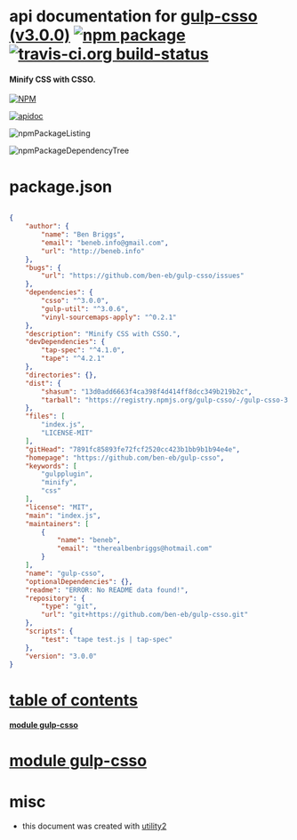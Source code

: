 # api documentation for  [gulp-csso (v3.0.0)](https://github.com/ben-eb/gulp-csso)  [![npm package](https://img.shields.io/npm/v/npmdoc-gulp-csso.svg?style=flat-square)](https://www.npmjs.org/package/npmdoc-gulp-csso) [![travis-ci.org build-status](https://api.travis-ci.org/npmdoc/node-npmdoc-gulp-csso.svg)](https://travis-ci.org/npmdoc/node-npmdoc-gulp-csso)
#### Minify CSS with CSSO.

[![NPM](https://nodei.co/npm/gulp-csso.png?downloads=true)](https://www.npmjs.com/package/gulp-csso)

[![apidoc](https://npmdoc.github.io/node-npmdoc-gulp-csso/build/screenCapture.buildNpmdoc.browser.%2Fhome%2Ftravis%2Fbuild%2Fnpmdoc%2Fnode-npmdoc-gulp-csso%2Ftmp%2Fbuild%2Fapidoc.html.png)](https://npmdoc.github.io/node-npmdoc-gulp-csso/build/apidoc.html)

![npmPackageListing](https://npmdoc.github.io/node-npmdoc-gulp-csso/build/screenCapture.npmPackageListing.svg)

![npmPackageDependencyTree](https://npmdoc.github.io/node-npmdoc-gulp-csso/build/screenCapture.npmPackageDependencyTree.svg)



# package.json

```json

{
    "author": {
        "name": "Ben Briggs",
        "email": "beneb.info@gmail.com",
        "url": "http://beneb.info"
    },
    "bugs": {
        "url": "https://github.com/ben-eb/gulp-csso/issues"
    },
    "dependencies": {
        "csso": "^3.0.0",
        "gulp-util": "^3.0.6",
        "vinyl-sourcemaps-apply": "^0.2.1"
    },
    "description": "Minify CSS with CSSO.",
    "devDependencies": {
        "tap-spec": "^4.1.0",
        "tape": "^4.2.1"
    },
    "directories": {},
    "dist": {
        "shasum": "13d0add6663f4ca398f4d414ff8dcc349b219b2c",
        "tarball": "https://registry.npmjs.org/gulp-csso/-/gulp-csso-3.0.0.tgz"
    },
    "files": [
        "index.js",
        "LICENSE-MIT"
    ],
    "gitHead": "7891fc85893fe72fcf2520cc423b1bb9b1b94e4e",
    "homepage": "https://github.com/ben-eb/gulp-csso",
    "keywords": [
        "gulpplugin",
        "minify",
        "css"
    ],
    "license": "MIT",
    "main": "index.js",
    "maintainers": [
        {
            "name": "beneb",
            "email": "therealbenbriggs@hotmail.com"
        }
    ],
    "name": "gulp-csso",
    "optionalDependencies": {},
    "readme": "ERROR: No README data found!",
    "repository": {
        "type": "git",
        "url": "git+https://github.com/ben-eb/gulp-csso.git"
    },
    "scripts": {
        "test": "tape test.js | tap-spec"
    },
    "version": "3.0.0"
}
```



# <a name="apidoc.tableOfContents"></a>[table of contents](#apidoc.tableOfContents)

#### [module gulp-csso](#apidoc.module.gulp-csso)



# <a name="apidoc.module.gulp-csso"></a>[module gulp-csso](#apidoc.module.gulp-csso)



# misc
- this document was created with [utility2](https://github.com/kaizhu256/node-utility2)
